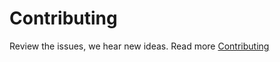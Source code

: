 # Contributing

Review the issues, we hear new ideas. Read more [Contributing](https://github.com/bancolombia/commons-jms/blob/main/CONTRIBUTING.md)